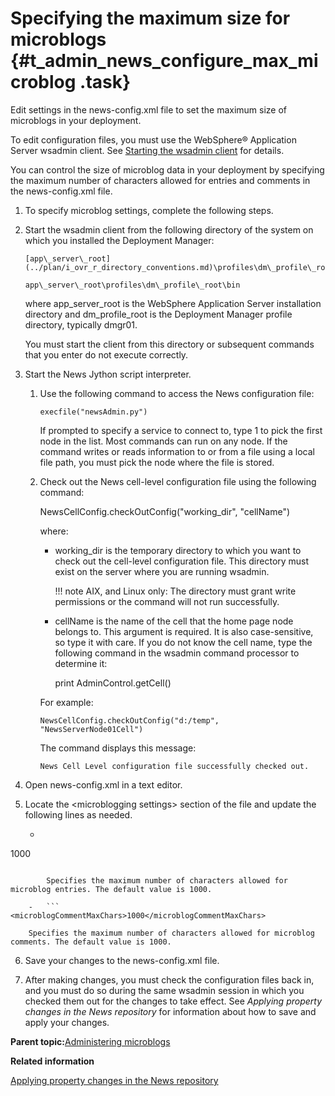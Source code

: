 # Specifying the maximum size for microblogs {#t_admin_news_configure_max_microblog .task}

Edit settings in the news-config.xml file to set the maximum size of microblogs in your deployment.

To edit configuration files, you must use the WebSphere® Application Server wsadmin client. See [Starting the wsadmin client](t_admin_wsadmin_starting.md) for details.

You can control the size of microblog data in your deployment by specifying the maximum number of characters allowed for entries and comments in the news-config.xml file.

1.  To specify microblog settings, complete the following steps.
2.  Start the wsadmin client from the following directory of the system on which you installed the Deployment Manager:

    ```
    [app\_server\_root](../plan/i_ovr_r_directory_conventions.md)\profiles\dm\_profile\_root\bin
    ```

    ```
    app\_server\_root\profiles\dm\_profile\_root\bin
    ```

    where app\_server\_root is the WebSphere Application Server installation directory and dm\_profile\_root is the Deployment Manager profile directory, typically dmgr01.

    You must start the client from this directory or subsequent commands that you enter do not execute correctly.

3.  Start the News Jython script interpreter.

    1.  Use the following command to access the News configuration file:

        ```
        execfile("newsAdmin.py")
        ```

        If prompted to specify a service to connect to, type 1 to pick the first node in the list. Most commands can run on any node. If the command writes or reads information to or from a file using a local file path, you must pick the node where the file is stored.

    2.  Check out the News cell-level configuration file using the following command:

        NewsCellConfig.checkOutConfig\("working\_dir", "cellName"\)

        where:

        -   working\_dir is the temporary directory to which you want to check out the cell-level configuration file. This directory must exist on the server where you are running wsadmin.

            !!! note
    AIX, and Linux only: The directory must grant write permissions or the command will not run successfully.

        -   cellName is the name of the cell that the home page node belongs to. This argument is required. It is also case-sensitive, so type it with care. If you do not know the cell name, type the following command in the wsadmin command processor to determine it:

            print AdminControl.getCell\(\)

        For example:

        ```
        NewsCellConfig.checkOutConfig("d:/temp", "NewsServerNode01Cell")
        
        ```

        The command displays this message:

        ```
        News Cell Level configuration file successfully checked out.
        ```

4.  Open news-config.xml in a text editor.

5.  Locate the <microblogging settings\> section of the file and update the following lines as needed.

    -   ```
<microblogEntryMaxChars>1000</microblogEntryMaxChars>
```

        Specifies the maximum number of characters allowed for microblog entries. The default value is 1000.

    -   ```
<microblogCommentMaxChars>1000</microblogCommentMaxChars>
```

        Specifies the maximum number of characters allowed for microblog comments. The default value is 1000.

6.  Save your changes to the news-config.xml file.

7.  After making changes, you must check the configuration files back in, and you must do so during the same wsadmin session in which you checked them out for the changes to take effect. See *Applying property changes in the News repository* for information about how to save and apply your changes.


**Parent topic:**[Administering microblogs](../admin/c_admin_news_microblogs.md)

**Related information**  


[Applying property changes in the News repository](../admin/t_admin_news_apply_property_changes.md)

